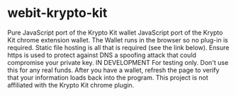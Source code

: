 # webit-krypto-kit
Pure JavaScript port of the Krypto Kit wallet JavaScript port of the Krypto Kit chrome extension wallet. The Wallet runs in the browser so no plug-in is required. Static file hosting is all that is required (see the link below). Ensure https is used to protect against DNS a spoofing attack that could compromise your private key. IN DEVELOPMENT For testing only. Don't use this for any real funds. After you have a wallet, refresh the page to verify that your information loads back into the program. This project is not affiliated with the Krypto Kit chrome plugin.

